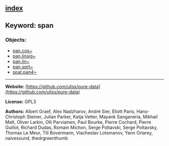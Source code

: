 [index](../index.html)
---

## Keyword: span

### Objects:
* [pan.cos~](../pan.cos~.html)
* [pan.linsig~](../pan.linsig~.html)
* [pan.lin~](../pan.lin~.html)
* [pan.sqrt~](../pan.sqrt~.html)
* [spat.pan4~](../spat.pan4~.html)

---
**Website:** [https://github.com/uliss/pure-data](https://github.com/uliss/pure-data)

**License:** GPL3

**Authors:** Albert Graef, Alex Nadzharov, André Sier, Eliott Paris, Hans-Christoph Steiner, Julian Parker, Katja Vetter, Mayank Sanganeria, Mikhail Malt, Oliver Larkin, Olli Parviainen, Paul Bourke, Pierre Cochard, Pierre Guillot, Richard Dudas, Romain Michon, Serge Poltavski, Serge Poltavsky, Thomas Le Meur, Till Bovermann, Viacheslav Lotsmanov, Yann Orlarey, naivesound, thedrgreenthumb

